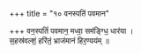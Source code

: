 +++
title = "१० वनस्पतिं पवमान"

+++
वन॒स्पतिं॑ पवमान॒ मध्वा॒ सम॑ङ्ग्धि॒ धार॑या ।  
स॒हस्र॑वल्शं॒ हरि॑तं॒ भ्राज॑मानं हिर॒ण्यय॑म् ॥